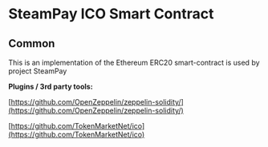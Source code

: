 # SteamPay ICO Smart Contract

## Common

This is an implementation of the Ethereum ERC20 smart-contract is used by project SteamPay

<b>Plugins / 3rd party tools:</b>

[https://github.com/OpenZeppelin/zeppelin-solidity/](https://github.com/OpenZeppelin/zeppelin-solidity/)

[https://github.com/TokenMarketNet/ico](https://github.com/TokenMarketNet/ico)